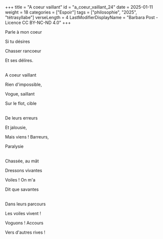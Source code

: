 +++
title = "A coeur vaillant"
id = "a_coeur_vaillant_24"
date = 2025-01-11
weight = 18
categories = ["Espoir"]
tags = ["philosophie", "2025", "tétrasyllabe"]
verseLength = 4
LastModifierDisplayName = "Barbara Post - Licence CC BY-NC-ND 4.0"
+++

Parle à mon coeur

Si tu désires

Chasser rancoeur

Et ses délires.

 \
A coeur vaillant

Rien d'impossible,

Vogue, saillant

Sur le flot, cible

 \
De leurs erreurs

Et jalousie,

Mais viens ! Barreurs,

Paralysie

 \
Chassée, au mât

Dressons vivantes

Voiles ! On m'a

Dit que savantes

 \
Dans leurs parcours

Les voiles vivent !

Voguons ! Accours

Vers d'autres rives !
